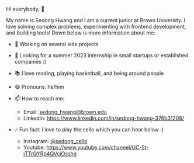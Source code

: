 Hi everybody, 👋

My name is Sedong Hwang and I am a current junior at Brown University. I love solving complex problems, experimenting with frontend development, and building tools! Down below is more information about me:

- 🎯 Working on several side projects
- 🌱 Looking for a summer 2023 internship in small startups or established companies :)
- 📚 I love reading, playing basketball, and being around people
- 😄 Pronouns: he/him

- 📫 How to reach me: 
     - Email: sedong_hwang@brown.edu 
     - LinkedIn: https://www.linkedin.com/in/sedong-hwang-376b31208/
     
- 🎶 Fun fact: I love to play the cello which you can hear below :)
     - Instagram: [@sedong_cello](https://www.instagram.com/sedong_cello/?hl=en)
     - Youtube: https://www.youtube.com/channel/UC-5t-iTTrQYRp4QVciOsshg
